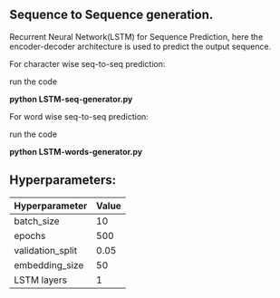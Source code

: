 
## Sequence to Sequence generation.

Recurrent Neural Network(LSTM) for Sequence Prediction, here the encoder-decoder architecture is used to predict the output sequence.

For character wise seq-to-seq prediction: 

run the code

**python LSTM-seq-generator.py**

For word wise seq-to-seq prediction: 

run the code

**python LSTM-words-generator.py**

## Hyperparameters:

| Hyperparameter  | Value         |
| -------------   | ------------- |
| batch_size      |  10           |
| epochs          |  500          |
| validation_split|  0.05         |
| embedding_size  |  50           |
| LSTM layers     |  1            |
